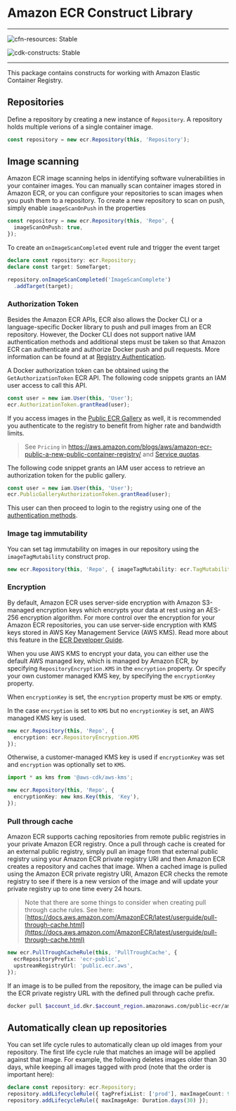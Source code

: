 # Amazon ECR Construct Library
<!--BEGIN STABILITY BANNER-->

---

![cfn-resources: Stable](https://img.shields.io/badge/cfn--resources-stable-success.svg?style=for-the-badge)

![cdk-constructs: Stable](https://img.shields.io/badge/cdk--constructs-stable-success.svg?style=for-the-badge)

---

<!--END STABILITY BANNER-->

This package contains constructs for working with Amazon Elastic Container Registry.

## Repositories

Define a repository by creating a new instance of `Repository`. A repository
holds multiple verions of a single container image.

```ts
const repository = new ecr.Repository(this, 'Repository');
```

## Image scanning

Amazon ECR image scanning helps in identifying software vulnerabilities in your container images. You can manually scan container images stored in Amazon ECR, or you can configure your repositories to scan images when you push them to a repository. To create a new repository to scan on push, simply enable `imageScanOnPush` in the properties

```ts
const repository = new ecr.Repository(this, 'Repo', {
  imageScanOnPush: true,
});
```

To create an `onImageScanCompleted` event rule and trigger the event target

```ts
declare const repository: ecr.Repository;
declare const target: SomeTarget;

repository.onImageScanCompleted('ImageScanComplete')
  .addTarget(target);
```

### Authorization Token

Besides the Amazon ECR APIs, ECR also allows the Docker CLI or a language-specific Docker library to push and pull
images from an ECR repository. However, the Docker CLI does not support native IAM authentication methods and
additional steps must be taken so that Amazon ECR can authenticate and authorize Docker push and pull requests.
More information can be found at at [Registry Authentication](https://docs.aws.amazon.com/AmazonECR/latest/userguide/Registries.html#registry_auth).

A Docker authorization token can be obtained using the `GetAuthorizationToken` ECR API. The following code snippets
grants an IAM user access to call this API.

```ts
const user = new iam.User(this, 'User');
ecr.AuthorizationToken.grantRead(user);
```

If you access images in the [Public ECR Gallery](https://gallery.ecr.aws/) as well, it is recommended you authenticate to the registry to benefit from
higher rate and bandwidth limits.

> See `Pricing` in https://aws.amazon.com/blogs/aws/amazon-ecr-public-a-new-public-container-registry/ and [Service quotas](https://docs.aws.amazon.com/AmazonECR/latest/public/public-service-quotas.html).

The following code snippet grants an IAM user access to retrieve an authorization token for the public gallery.

```ts
const user = new iam.User(this, 'User');
ecr.PublicGalleryAuthorizationToken.grantRead(user);
```

This user can then proceed to login to the registry using one of the [authentication methods](https://docs.aws.amazon.com/AmazonECR/latest/public/public-registries.html#public-registry-auth).

### Image tag immutability

You can set tag immutability on images in our repository using the `imageTagMutability` construct prop.

```ts
new ecr.Repository(this, 'Repo', { imageTagMutability: ecr.TagMutability.IMMUTABLE });
```

### Encryption

By default, Amazon ECR uses server-side encryption with Amazon S3-managed encryption keys which encrypts your data at rest using an AES-256 encryption algorithm. For more control over the encryption for your Amazon ECR repositories, you can use server-side encryption with KMS keys stored in AWS Key Management Service (AWS KMS). Read more about this feature in the [ECR Developer Guide](https://docs.aws.amazon.com/AmazonECR/latest/userguide/encryption-at-rest.html).

When you use AWS KMS to encrypt your data, you can either use the default AWS managed key, which is managed by Amazon ECR, by specifying `RepositoryEncryption.KMS` in the `encryption` property. Or specify your own customer managed KMS key, by specifying the `encryptionKey` property. 

When `encryptionKey` is set, the `encryption` property must be `KMS` or empty.

In the case `encryption` is set to `KMS` but no `encryptionKey` is set, an AWS managed KMS key is used.

```ts
new ecr.Repository(this, 'Repo', {
  encryption: ecr.RepositoryEncryption.KMS
});
```

Otherwise, a customer-managed KMS key is used if `encryptionKey` was set and `encryption` was optionally set to `KMS`.

```ts
import * as kms from '@aws-cdk/aws-kms';

new ecr.Repository(this, 'Repo', {
  encryptionKey: new kms.Key(this, 'Key'),
});
```

### Pull through cache

Amazon ECR supports caching repositories from remote public registries in your private Amazon ECR registry. 
Once a pull through cache is created for an external public registry, simply pull an image from that external public registry using your Amazon ECR private registry URI and then Amazon ECR creates a repository and caches that image.
When a cached image is pulled using the Amazon ECR private registry URI, Amazon ECR checks the remote registry to see if there is a new version of the image and will update your private registry up to one time every 24 hours.

> Note that there are some things to consider when creating pull through cache rules. See here: [https://docs.aws.amazon.com/AmazonECR/latest/userguide/pull-through-cache.html](https://docs.aws.amazon.com/AmazonECR/latest/userguide/pull-through-cache.html)

```ts
new ecr.PullTroughCacheRule(this, 'PullTroughCache', {
  ecrRepositoryPrefix: 'ecr-public',
  upstreamRegistryUrl: 'public.ecr.aws',
});
```

If an image is to be pulled from the repository, the image can be pulled via the ECR private registry URL with the defined pull through cache prefix.

```bash
docker pull $account_id.dkr.$account_region.amazonaws.com/public-ecr/amazonlinux/amazonlinux:latest
```

## Automatically clean up repositories

You can set life cycle rules to automatically clean up old images from your
repository. The first life cycle rule that matches an image will be applied
against that image. For example, the following deletes images older than
30 days, while keeping all images tagged with prod (note that the order
is important here):

```ts
declare const repository: ecr.Repository;
repository.addLifecycleRule({ tagPrefixList: ['prod'], maxImageCount: 9999 });
repository.addLifecycleRule({ maxImageAge: Duration.days(30) });
```
